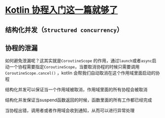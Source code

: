 # [Kotlin 协程入门这一篇就够了](https://juejin.cn/post/6844903871655968781#heading-2)

## 结构化并发（`Structured concurrency`）

## 协程的泄漏

如何避免泄漏呢？这其实就是`CoroutineScope` 的作用，通过`launch`或者`async`启动一个协程需要指定`CoroutineScope`，当要取消协程的时候只需要调用`CoroutineScope.cancel()` ，kotlin 会帮我们自动取消在这个作用域里面启动的协程

结构化并发可以保证当一个作用域被取消，作用域里面的所有协程会被取消

结构化并发保证当suspend函数返回的时候，函数里面的所有工作都已经完成

当协程出错，调用者或者作用域会收到通知，从而可以进行异常处理